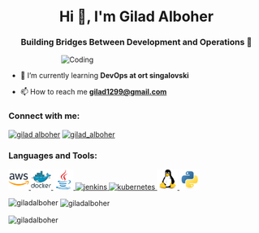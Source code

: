 <h1 align="center">Hi 👋, I'm Gilad Alboher</h1>
<h3 align="center">Building Bridges Between Development and Operations 🚀</h3>
<img align="right" alt="Coding" width="400" src="https://gifdb.com/images/high/animated-man-computer-coding-nae6mec378lsg1i3.gif">


<p align="left"> <a href="https://twitter.com/" target="blank"><img src="https://img.shields.io/twitter/follow/?logo=twitter&style=for-the-badge" alt="" /></a> </p>

- 🌱 I’m currently learning **DevOps at ort singalovski**

- 📫 How to reach me **gilad1299@gmail.com**

<h3 align="left">Connect with me:</h3>
<p align="left">
<a href="https://linkedin.com/in/gilad alboher" target="blank"><img align="center" src="https://raw.githubusercontent.com/rahuldkjain/github-profile-readme-generator/master/src/images/icons/Social/linked-in-alt.svg" alt="gilad alboher" height="30" width="40" /></a>
<a href="https://instagram.com/gilad_alboher" target="blank"><img align="center" src="https://raw.githubusercontent.com/rahuldkjain/github-profile-readme-generator/master/src/images/icons/Social/instagram.svg" alt="gilad_alboher" height="30" width="40" /></a>
</p>

<h3 align="left">Languages and Tools:</h3>
<p align="left"> <a href="https://aws.amazon.com" target="_blank" rel="noreferrer"> <img src="https://raw.githubusercontent.com/devicons/devicon/master/icons/amazonwebservices/amazonwebservices-original-wordmark.svg" alt="aws" width="40" height="40"/> </a> <a href="https://www.docker.com/" target="_blank" rel="noreferrer"> <img src="https://raw.githubusercontent.com/devicons/devicon/master/icons/docker/docker-original-wordmark.svg" alt="docker" width="40" height="40"/> </a> <a href="https://www.java.com" target="_blank" rel="noreferrer"> <img src="https://raw.githubusercontent.com/devicons/devicon/master/icons/java/java-original.svg" alt="java" width="40" height="40"/> </a> <a href="https://www.jenkins.io" target="_blank" rel="noreferrer"> <img src="https://www.vectorlogo.zone/logos/jenkins/jenkins-icon.svg" alt="jenkins" width="40" height="40"/> </a> <a href="https://kubernetes.io" target="_blank" rel="noreferrer"> <img src="https://www.vectorlogo.zone/logos/kubernetes/kubernetes-icon.svg" alt="kubernetes" width="40" height="40"/> </a> <a href="https://www.linux.org/" target="_blank" rel="noreferrer"> <img src="https://raw.githubusercontent.com/devicons/devicon/master/icons/linux/linux-original.svg" alt="linux" width="40" height="40"/> </a> <a href="https://www.python.org" target="_blank" rel="noreferrer"> <img src="https://raw.githubusercontent.com/devicons/devicon/master/icons/python/python-original.svg" alt="python" width="40" height="40"/> </a> </p>

<p><img align="left" src="https://github-readme-stats.vercel.app/api/top-langs?username=giladalboher&show_icons=true&locale=en&layout=compact" alt="giladalboher" /></p>

<p>&nbsp;<img align="center" src="https://github-readme-stats.vercel.app/api?username=giladalboher&show_icons=true&locale=en" alt="giladalboher" /></p>

<p><img align="center" src="https://github-readme-streak-stats.herokuapp.com/?user=giladalboher&" alt="giladalboher" /></p>
